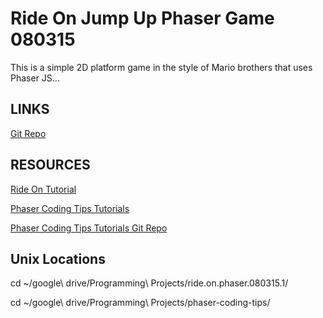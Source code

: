 # Ride On Jump Up Phaser Game 080315

This is a simple 2D platform game in the style of Mario brothers that uses Phaser JS...

## LINKS

[Git Repo](https://github.com/sunnylam13/tanx-phaser-073015)

## RESOURCES

[Ride On Tutorial](http://phaser.io/tutorials/coding-tips-003)

[Phaser Coding Tips Tutorials](https://github.com/photonstorm/phaser-coding-tips)

[Phaser Coding Tips Tutorials Git Repo](https://github.com/photonstorm/phaser-coding-tips)

## Unix Locations

cd ~/google\ drive/Programming\ Projects/ride.on.phaser.080315.1/

cd ~/google\ drive/Programming\ Projects/phaser-coding-tips/